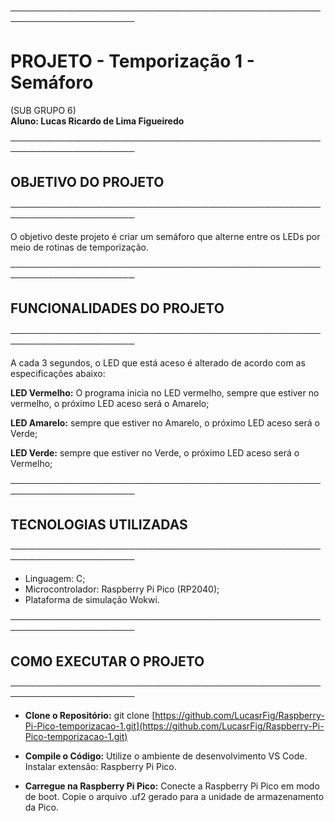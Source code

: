 ──────────────────────────────────────────────────────────────────────  
# PROJETO - Temporização 1 - Semáforo
(SUB GRUPO 6)  
**Aluno: Lucas Ricardo de Lima Figueiredo** 

──────────────────────────────────────────────────────────────────────  
## OBJETIVO DO PROJETO  
──────────────────────────────────────────────────────────────────────  

O objetivo deste projeto é criar um semáforo que alterne entre os LEDs por meio de rotinas de temporização.

──────────────────────────────────────────────────────────────────────  
## FUNCIONALIDADES DO PROJETO  
──────────────────────────────────────────────────────────────────────  

A cada 3 segundos, o LED que está aceso é alterado de acordo com as especificações abaixo:

**LED Vermelho:** O programa inicia no LED vermelho, sempre que estiver no vermelho, o próximo LED aceso será o Amarelo;

**LED Amarelo:** sempre que estiver no Amarelo, o próximo LED aceso será o Verde;

**LED Verde:** sempre que estiver no Verde, o próximo LED aceso será o Vermelho;

──────────────────────────────────────────────────────────────────────  
## TECNOLOGIAS UTILIZADAS  
──────────────────────────────────────────────────────────────────────  
- Linguagem: C;
- Microcontrolador: Raspberry Pi Pico (RP2040);
- Plataforma de simulação Wokwi.

──────────────────────────────────────────────────────────────────────  
## COMO EXECUTAR O PROJETO
──────────────────────────────────────────────────────────────────────  
- **Clone o Repositório:**
  git clone [https://github.com/LucasrFig/Raspberry-Pi-Pico-temporizacao-1.git](https://github.com/LucasrFig/Raspberry-Pi-Pico-temporizacao-1.git)
  
- **Compile o Código:**
  Utilize o ambiente de desenvolvimento VS Code. 
  Instalar extensão: Raspberry Pi Pico.

- **Carregue na Raspberry Pi Pico:**
  Conecte a Raspberry Pi Pico em modo de boot.
  Copie o arquivo .uf2 gerado para a unidade de armazenamento da Pico.
